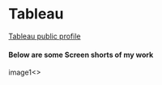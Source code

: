 # Tableau
<a href="https://public.tableau.com/app/profile/sutariya.kishankumar">Tableau public profile <a>
#### Below are some Screen shorts of my work
  
  <a img='https://drive.google.com/file/d/1Z6xtB_-Z-fuTAzBDCf7urk-z2A34Cp61/view?usp=sharing'>image1<>
  
